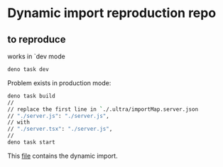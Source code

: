 # Dynamic import reproduction repo

## to reproduce

works in `dev mode

```sh
deno task dev
```

Problem exists in production mode:

```sh
deno task build
//
// replace the first line in `./.ultra/importMap.server.json
// "./server.js": "./server.js",
// with
// "./server.tsx": "./server.js",
//
deno task start
```

This [file](./src/context/context.ts) contains the dynamic import.